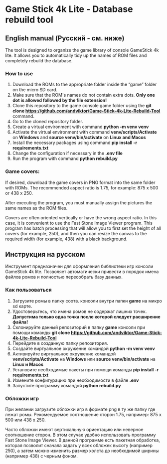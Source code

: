 # Game Stick 4k Lite - Database rebuild tool

## English manual (Русский - см. ниже)

The tool is designed to organize the game library of console GameStick 4k lite. It allows you to automatically tidy up the names of ROM files and completely rebuild the database.

### How to use
1. Download the ROMs to the appropriate folder inside the “game” folder on the micro SD card.
2. Make sure that the ROM's names do not contain extra dots. **Only one dot is allowed followed by the file extension!**
2. Clone this repository to the game console game folder using the **git clone https://github.com/andviktor/Game-Stick-4k-Lite-Rebuild-Tool** command.
3. Go to the cloned repository folder.
4. Create a virtual environment with command **python -m venv venv**
5. Activate the virtual environment with command **venv/scripts/Activate** on **Windows** and **source venv/bin/activate** on **Linux and Macos**
6. Install the necessary packages using command **pip install -r requirements.txt**
7. Change the configuration if necessary in the **.env file**
8. Run the program with command **python rebuild.py**

### Game covers:

If desired, download the game covers in PNG format into the same folder with ROMs. The recommended aspect ratio is 1.75, for example: 875 x 500 or 438 x 250.

After executing the program, you must manually assign the pictures the same names as the ROM files.

Covers are often oriented vertically or have the wrong aspect ratio. In this case, it is convenient to use the Fast Stone Image Viewer program. This program has batch processing that will allow you to first set the height of all covers (for example, 250), and then you can resize the canvas to the required width (for example, 438) with a black background.

## Инструкция на русском

Инструмент предназначен для оформления библиотеки игр консоли GameStick 4k lite. Позволяет автоматически привести в порядок имена файлов ромов и полностью пересобрать базу данных.

### Как пользоваться
1. Загрузите ромы в папку соотв. консоли внутри папки **game** на микро sd карте.
2. Удостоверьтесь, что имена ромов не содержат лишних точек. **Допустима только одна точка после которой следует расширение файла!**
2. Склонируйте данный репозиторий в папку **game** консоли при помощи команды **git clone https://github.com/andviktor/Game-Stick-4k-Lite-Rebuild-Tool**
3. Перейдите в созданную папку репозитория.
4. Создайте виртуальное окружение командой **python -m venv venv**
5. Активируйте виртуальное окружение командой **venv/scripts/Activate** на **Windows** или **source venv/bin/activate** на **Linux и Macos**
6. Установите необходимые пакеты при помощи команды **pip install -r requirements.txt**
7. Измените конфигурацию при необходимости в файле **.env**
8. Запустите программу командой **python rebuild.py**

### Обложки игр

При желании загрузите обложки игр в формате png в ту же папку где лежат ромы. Рекомендуемое соотношение сторон 1.75, например: 875 х 500 или 438 х 250.

Часто обложки имеют вертикальную ориентацию или неверное соотношение сторон. В этом случае удобно использовать программу Fast Stone Image Viewer. В данной программе есть пакетная обработка, которая позволит сначала задать у всех обложек высоту (например 250), а затем можно изменить размер холста до необходимой ширины (например 438) с черным фоном.
